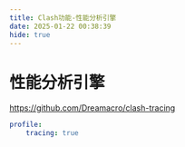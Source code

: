 ```yaml
---
title: Clash功能-性能分析引擎
date: 2025-01-22 00:38:39
hide: true
---
```


# 性能分析引擎

https://github.com/Dreamacro/clash-tracing

```yaml
profile:
    tracing: true
```
